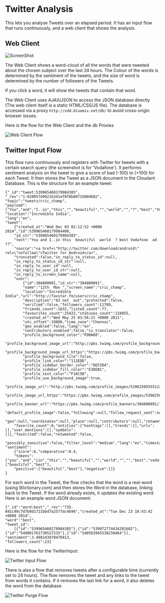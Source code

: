 Twitter Analysis
================

This lets you analyse Tweets over an elapsed period. It has an input flow that runs continuously, and a web client that shows the analysis.

Web Client
----------

![ScreenShot](/Screenshot.bmp)

The Web Client shows a word-cloud of all the words that were tweeted about the chosen subject over the last 24 hours. The Colour of the words is determined by the sentiment
of the tweets, and the size of word is determined by the number of followers of the Tweets.

If you click a word, it will show the tweets that contain that word.


The Web Client uses AJAX/JSON to access the JSON database directly (The web client itself is a static HTML/CSS/JS file). The database is accessed via a proxy `http://vdd.bluemix.net/db/` to avoid cross-origin browser issues.

Here is the flow for the Web Client and the db Proxies

![Web Client Flow](/WebClientFlow.bmp)


Twitter Input Flow
------------------


This flow runs continuously and registers with Twitter for tweets with a certain search query (the screenshot is for 'Vodafone').
It performs sentiment analysis on the tweet to give a score of bad (-100) to (+100) for each Tweet. It then stores the Tweet as a JSON document in the Cloudant Database. This is the structure for an example tweet:

```
{"_id":"tweet:539965460179984385",
"_rev":"1-820957d9921b341ef8f8b8071500d602",
"topic":"tweets/cric_champ",
"payload":["You","and","I..in","this","","beautiful","","world","","?","best","Vodafone","","ad","??"],
"location":"Incredible India",
"lang":"en",
"tweet":
	{"created_at":"Wed Dec 03 02:12:52 +0000 2014","id":539965460179984400,
	"id_str":"539965460179984385",
	"text":"You and I..in this  beautiful  world  ? best Vodafone  ad ??",
	"source":"<a href=\"http://twitter.com/download/android\" rel=\"nofollow\">Twitter for Android</a>",
	"truncated":false,"in_reply_to_status_id":null,
	"in_reply_to_status_id_str":null,
	"in_reply_to_user_id":null,
	"in_reply_to_user_id_str":null,
	"in_reply_to_screen_name":null,
	"user":
		{"id":304800091,"id_str":"304800091",
		"name":"12th  Man ","screen_name":"cric_champ",
		"location":"Incredible India","url":"http://favstar.fm/users/cric_champ",
		"description":"63 not  out","protected":false,
		"verified":false,"followers_count":11709,
		"friends_count":1632,"listed_count":77,
		"favourites_count":25422,"statuses_count":134055,
		"created_at":"Wed May 25 03:56:21 +0000 2011",
		"utc_offset":19800,"time_zone":"Chennai",
		"geo_enabled":false,"lang":"en",
		"contributors_enabled":false,"is_translator":false,
		"profile_background_color":"FD0A60",
		"profile_background_image_url":"http://pbs.twimg.com/profile_background_images/686777381/0a3b1d2eafa8f28b37787a47b34027d9.jpeg",
		"profile_background_image_url_https":"https://pbs.twimg.com/profile_background_images/686777381/0a3b1d2eafa8f28b37787a47b34027d9.jpeg",
		"profile_background_tile":false,
		"profile_link_color":"111EDD",
		"profile_sidebar_border_color":"DEF2D4",
		"profile_sidebar_fill_color":"E3DEB1",
		"profile_text_color":"F1AC5B",
		"profile_use_background_image":true,
		"profile_image_url":"http://pbs.twimg.com/profile_images/539625093551226881/WTLk6oBn_normal.jpeg",
		"profile_image_url_https":"https://pbs.twimg.com/profile_images/539625093551226881/WTLk6oBn_normal.jpeg",
		"profile_banner_url":"https://pbs.twimg.com/profile_banners/304800091/1417491673","default_profile":false,
		"default_profile_image":false,"following":null,"follow_request_sent":null,"notifications":null},
	"geo":null,"coordinates":null,"place":null,"contributors":null,"retweet_count":0,
	"favorite_count":0,"entities":{"hashtags":[],"trends":[],"urls":[],"user_mentions":[],"symbols":[]},"favorited":false,"retweeted":false,
	"possibly_sensitive":false,"filter_level":"medium","lang":"en","timestamp_ms":"1417572772437"},
"sentiment":
	{"score":6,"comparative":0.4,
	"tokens":["you","and","iin","this","","beautiful","","world","","","best","vodafone","","ad",""],"words":["beautiful","best"],
	"positive":["beautiful","best"],"negative":[]}
}
```

For each word in the Tweet, the flow checks that the word is a real-word (using Wictionary.com) and then stores the Word in the database, linking back to the Tweet. If the word
already exists, it updates the existing word. Here is an example word JSON document:

```
{"_id":"word:best","_rev":"735-041c99c7d7b0d1721bbd7a2577dc4b96","created_at":"Tue Dec 23 10:43:42 +0000 2014",
"word":"best",
"tweet_id":
	[{"id":"539965460179984385"},{"id":"539972774434201602"},{"id":"540001761730527233"},{"id":"540563965538238464"}],
"sentiment":3.488143870470413,
"followers_count":23}
```

Here is the flow for the TwitterInput:

![Twitter Input Flow](/TwitterInputFlow.bmp)


There is also a flow that removes tweets after a configurable time (currently set to 24 hours). The flow removes the tweet and any links to the tweet from words it contains. If it removes the last link for a word, it also deletes the word from the database.

![Twitter Purge Flow](/TwitterPurgeFlow.bmp)


